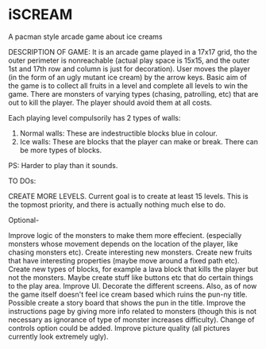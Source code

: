 # iSCREAM
A pacman style arcade game about ice creams

DESCRIPTION OF GAME:
It is an arcade game played in a 17x17 grid, tho the outer perimeter is nonreachable (actual play space is 15x15, and the outer 1st and 17th row and column is just for decoration).
User moves the player (in the form of an ugly mutant ice cream) by the arrow keys.
Basic aim of the game is to collect all fruits in a level and complete all levels to win the game.
There are monsters of varying types (chasing, patrolling, etc) that are out to kill the player. The player should avoid them at all costs. 

Each playing level compulsorily has 2 types of walls: 
1) Normal walls: These are indestructible blocks blue in colour.
2) Ice walls: These are blocks that the player can make or break.
There can be more types of blocks.

PS: Harder to play than it sounds.

TO DOs:

 CREATE MORE LEVELS. Current goal is to create at least 15 levels. This is the topmost priority, and there is actually nothing much else to do.

Optional- 

Improve logic of the monsters to make them more effecient. (especially monsters whose movement depends on the location of the player, like chasing monsters etc).
Create interesting new monsters.
Create new fruits that have interesting properties (maybe move around a fixed path etc).
Create new types of blocks, for example a lava block that kills the player but not the monsters.
Maybe create stuff like buttons etc that do certain things to the play area.
Improve UI. Decorate the different screens.
Also, as of now the game itself doesn't feel ice cream based which ruins the pun-ny title. Possible create a story board that shows the pun in the title.
Improve the instructions page by giving more info related to monsters (though this is not necessary as ignorance of type of monster increases difficulty). Change of controls option could be added.
Improve picture quality (all pictures currently look extremely ugly).





